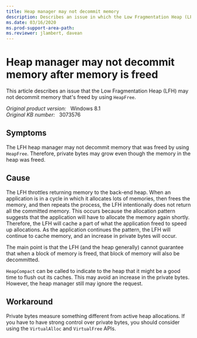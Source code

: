 ```yaml
---
title: Heap manager may not decommit memory
description: Describes an issue in which the Low Fragmentation Heap (LFH) may not decommit memory that was freed by using HeapFree.
ms.date: 03/16/2020
ms.prod-support-area-path: 
ms.reviewer: jlambert, davean
---
```

# Heap manager may not decommit memory after memory is freed

This article describes an issue that the Low Fragmentation Heap (LFH) may not decommit memory that's freed by using `HeapFree`.

_Original product version:_ &nbsp; Windows 8.1  
_Original KB number:_ &nbsp; 3073576

## Symptoms

The LFH heap manager may not decommit memory that was freed by using `HeapFree`. Therefore, private bytes may grow even though the memory in the heap was freed.

## Cause

The LFH throttles returning memory to the back-end heap. When an application is in a cycle in which it allocates lots of memories, then frees the memory, and then repeats the process, the LFH intentionally does not return all the committed memory. This occurs because the allocation pattern suggests that the application will have to allocate the memory again shortly. Therefore, the LFH will cache a part of what the application freed to speed up allocations. As the application continues the pattern, the LFH will continue to cache memory, and an increase in private bytes will occur.

The main point is that the LFH (and the heap generally) cannot guarantee that when a block of memory is freed, that block of memory will also be decommitted.

`HeapCompact` can be called to indicate to the heap that it might be a good time to flush out its caches. This may avoid an increase in the private bytes. However, the heap manager still may ignore the request.

## Workaround

Private bytes measure something different from active heap allocations. If you have to have strong control over private bytes, you should consider using the `VirtualAlloc` and `VirtualFree` APIs.
